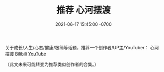 ﻿---
layout: post
title:  "推荐 心河摆渡"
description: "testing Open Graph"
date:   2021-06-17 15:45:00 -0700
categories: reviews
---
关于成长/人生/心态/健康/极简等话题，推荐一个创作者/UP主/YouTuber：
心河摆渡 [Bilibili](https://space.bilibili.com/230983435) [YouTube](https://www.youtube.com/channel/UCy2aOVSWiF_ivcb0ilhGaXQ)

（此文未来可能转变为推荐类似创作者的合集。）
